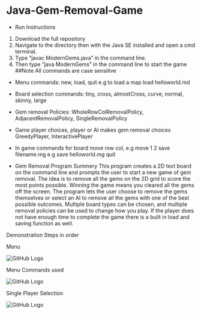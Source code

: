 # Java-Gem-Removal-Game

*  Run Instructions
1. Download the full repository 
2. Navigate to the directory then with the Java SE installed and open a cmd terminal.
3. Type “javac ModernGems.java” in the command line.
4. Then type “java ModernGems” in the command line to start the game
##Note All commands are case sensitive
* Menu commands:
new, load, quit e.g
to load a map load helloworld.md

* Board selection commands:
tiny, cross, almostCross, curve, normal, skinny, large

* Gem removal Policies:
WholeRowColRemovalPolicy, AdjacentRemovalPolicy, SingleRemovalPolicy

* Game player choices, player or AI makes gem removal choices
GreedyPlayer,  InteractivePlayer

* In game commands for board
move row col, e.g move 1 2
save filename.mg e.g save helloworld.mg
 quit

* Gem Removal Program Summery
This program creates a 2D text board on the command line and prompts the user to start a new game of gem removal. The idea is to remove all the gems on the 2D grid to score the most points possible. Winning the game means you cleared all the gems off the screen. The program lets the user choose to remove the gems themselves or select an AI to remove all the gems with one of the best possible outcomes. Multiple board types can be chosen, and multiple removal policies can be used to change how you play. If the player does not have enough time to complete the game there is a built in load and saving function as well.

Demonstration Steps in order

Menu

![GitHub Logo](https://github.com/Caleb-Clausen/Java-Gem-Removal-Game/blob/master/Gem%20Removal%20Game/ReadMeImages/Menu.PNG)

Menu Commands used 

![GitHub Logo](https://github.com/Caleb-Clausen/Java-Gem-Removal-Game/blob/master/Gem%20Removal%20Game/ReadMeImages/Menu%20Example.PNG)

Single Player Selection

![GitHub Logo](https://github.com/Caleb-Clausen/Java-Gem-Removal-Game/blob/master/Gem%20Removal%20Game/ReadMeImages/SinglePlayer.PNG)
